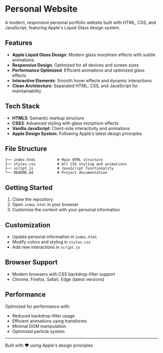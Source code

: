 # Personal Website

A modern, responsive personal portfolio website built with HTML, CSS, and JavaScript, featuring Apple's Liquid Glass design system.

## Features

- **Apple Liquid Glass Design**: Modern glass morphism effects with subtle animations
- **Responsive Design**: Optimized for all devices and screen sizes
- **Performance Optimized**: Efficient animations and optimized glass effects
- **Interactive Elements**: Smooth hover effects and dynamic interactions
- **Clean Architecture**: Separated HTML, CSS, and JavaScript for maintainability

## Tech Stack

- **HTML5**: Semantic markup structure
- **CSS3**: Advanced styling with glass morphism effects
- **Vanilla JavaScript**: Client-side interactivity and animations
- **Apple Design System**: Following Apple's latest design principles

## File Structure

```
├── index.html          # Main HTML structure
├── styles.css          # All CSS styling and animations
├── script.js           # JavaScript functionality
└── README.md           # Project documentation
```

## Getting Started

1. Clone the repository
2. Open `index.html` in your browser
3. Customize the content with your personal information

## Customization

- Update personal information in `index.html`
- Modify colors and styling in `styles.css`
- Add new interactions in `script.js`

## Browser Support

- Modern browsers with CSS backdrop-filter support
- Chrome, Firefox, Safari, Edge (latest versions)

## Performance

Optimized for performance with:
- Reduced backdrop-filter usage
- Efficient animations using transforms
- Minimal DOM manipulation
- Optimized particle system

---

Built with ❤️ using Apple's design principles
